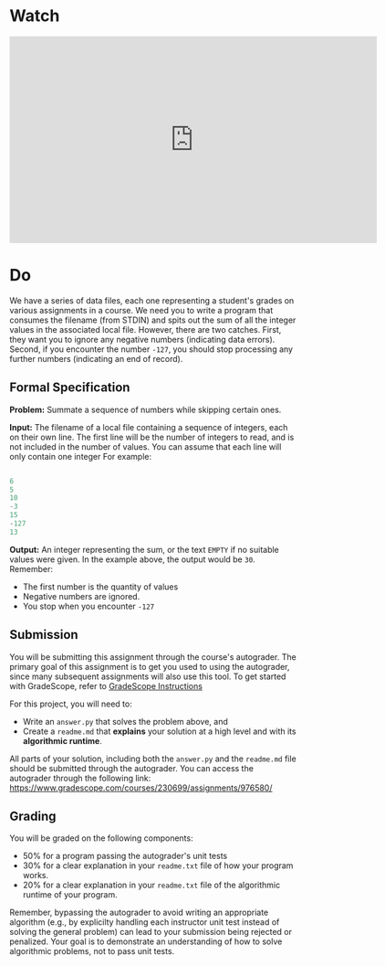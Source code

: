---
---



# Watch

<iframe width="644" height="362" src="https://www.youtube.com/embed/cNi4DUsBgiA" frameborder="0" allow="accelerometer; autoplay; clipboard-write; encrypted-media; gyroscope; picture-in-picture" allowfullscreen></iframe>

# Do

We have a series of data files, each one representing a student's grades on various assignments in a course.
We need you to write a program that consumes the filename (from STDIN) and spits out
the sum of all the integer values in the associated local file. However, there are two catches. First, they want you to
ignore any negative numbers (indicating data errors). Second, if you encounter the number `-127`, you should stop
processing any further numbers (indicating an end of record).

## Formal Specification

**Problem:** Summate a sequence of numbers while skipping certain ones.

**Input:** The filename of a local file containing a sequence of integers, each on their own line. The first line will
be the number of integers to read, and is not included in the number of values. You can assume that each line will only
contain one integer For example:

```python

6  
5
10  
-3
15  
-127  
13
```

**Output:** An integer representing the sum, or the text `EMPTY` if no suitable values were given. In the example above,
the output would be `30`. Remember:

  * The first number is the quantity of values
  * Negative numbers are ignored.
  * You stop when you encounter `-127`

## Submission

You will be submitting this assignment through the course's autograder. The primary goal of this assignment is to get 
you used to using the autograder, since many subsequent assignments will also use this tool. To get started with
GradeScope, refer to [GradeScope Instructions](https://udel.instructure.com/courses/1563197/pages/gradescope-instructions "GradeScope Instructions")

For this project, you will need to:

* Write an `answer.py` that solves the problem above, and
* Create a `readme.md` that **explains** your solution at a high level and with its  **algorithmic runtime**.

All parts of your solution, including both the `answer.py` and the `readme.md` file should be submitted through the
autograder. You can access the autograder through the following link: <https://www.gradescope.com/courses/230699/assignments/976580/>

## Grading

You will be graded on the following components:

  * 50% for a program passing the autograder's unit tests
  * 30% for a clear explanation in your `readme.txt` file of how your program works.
  * 20% for a clear explanation in your `readme.txt` file of the algorithmic runtime of your program.

Remember, bypassing the autograder to avoid writing an appropriate algorithm (e.g., by explicilty handling each 
instructor unit test instead of solving the general problem) can lead to your submission being rejected or penalized.
Your goal is to demonstrate an understanding of how to solve algorithmic problems, not to pass unit tests.
